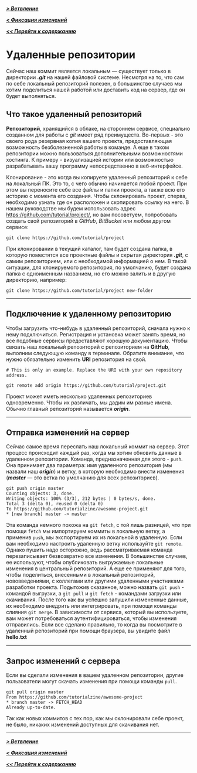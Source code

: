 [***> Ветвление***](./branching.md)

[***< Фиксация изменений***](./edit.md)

[***<< Перейти к содержанию***](./readme.md#содержание)

# Удаленные репозитории

Сейчас наш коммит является локальным — существует только в директории ***.git*** на нашей файловой системе. Несмотря на то, что сам по себе локальный репозиторий полезен, в большинстве случаев мы хотим поделиться нашей работой или доставить код на сервер, где он будет выполняться.

## Что такое удаленный репозиторий
**Репозиторий**, хранящийся в облаке, на стороннем сервисе, специально созданном для работы с *git* имеет ряд преимуществ. Во-первых - это своего рода резервная копия вашего проекта, предоставляющая возможность безболезненной работы в команде. А еще в таком репозитории можно пользоваться дополнительными возможностями хостинга. К примеру - визуализацией истории или возможностью разрабатывать вашу программу непосредственно в веб-интерфейсе.

Клонирование - это когда вы копируете удаленный репозиторий к себе на локальный ПК. Это то, с чего обычно начинается любой проект. При этом вы переносите себе все файлы и папки проекта, а также всю его историю с момента его создания. Чтобы склонировать проект, сперва, необходимо узнать где он расположен и скопировать ссылку на него. В нашем руководстве мы будем использовать адрес https://github.com/tutorial/project/, но вам посоветуем, попробовать создать свой репозиторий в *GitHub*, *BitBucket* или любом другом сервисе:
```
git clone https://github.com/tutorial/project
```
При клонировании в текущий каталог, там будет создана папка, в которую поместятся все проектные файлы и скрытая директория ***.git***, с самим репозиторием, или с необходимой информацией о нем. В такой ситуации, для клонируемого репозитория, по умолчанию, будет создана папка с одноименным названием, но его можно залить и в другую директорию, например:
```
git clone https://github.com/tutorial/project new-folder
```
---
## Подключение к удаленному репозиторию
Чтобы загрузить что-нибудь в удаленный репозиторий, сначала нужно к нему подключиться. Регистрация и установка может занять время, но все подобные сервисы предоставляют хорошую документацию.
Чтобы связать наш локальный репозиторий с репозиторием на **GitHub**, выполним следующую команду в терминале. Обратите внимание, что нужно обязательно изменить **URI** репозитория на свой.
```
# This is only an example. Replace the URI with your own repository address.

git remote add origin https://github.com/tutorial/project.git
```
Проект может иметь несколько удаленных репозиториев одновременно. Чтобы их различать, мы дадим им разные имена. Обычно главный репозиторий называется ***origin***.

---

## Отправка изменений на сервер

Сейчас самое время переслать наш локальный коммит на сервер. Этот процесс происходит каждый раз, когда мы хотим обновить данные в удаленном репозитории.
Команда, предназначенная для этого - `push`. Она принимает два параметра: имя удаленного репозитория (мы назвали наш ***origin***) и ветку, в которую необходимо внести изменения (***master*** — это ветка по умолчанию для всех репозиториев).
```
git push origin master
Counting objects: 3, done.
Writing objects: 100% (3/3), 212 bytes | 0 bytes/s, done.
Total 3 (delta 0), reused 0 (delta 0)
To https://github.com/tutorialzine/awesome-project.git
* [new branch] master -> master
```
Эта команда немного похожа на `git fetch`, с той лишь разницей, что при помощи `fetch` мы импортируем коммиты в локальную ветку, а применив `push`, мы экспортируем их из локальной в удаленную. Если вам необходимо настроить удаленную ветку используйте `git remote`. Однако пушить надо осторожно, ведь рассматриваемая команда перезаписывает безвозвратно все изменения. В большинстве случаев, ее используют, чтобы опубликовать выгружаемые локальные изменения в центральный репозиторий. А еще ее применяют для того, чтобы поделиться, внесенными в локальный репозиторий, нововведениями, с коллегами или другими удаленными участниками разработки проекта. Подытожив сказанное, можно назвать `git push` - командой выгрузки, а `git pull` и `git fetch` - командами загрузки или скачивания. После того как вы успешно запушили измененные данные, их необходимо внедрить или интегрировать, при помощи команды слияния `git merge`.
В зависимости от сервиса, который вы используете, вам может потребоваться аутентифицироваться, чтобы изменения отправились. Если все сделано правильно, то когда вы посмотрите в удаленный репозиторий при помощи браузера, вы увидите файл **hello.txt**

---

## Запрос изменений с сервера

Если вы сделали изменения в вашем удаленном репозитории, другие пользователи могут скачать изменения при помощи команды `pull`.
```
git pull origin master
From https://github.com/tutorialzine/awesome-project
* branch master -> FETCH_HEAD
Already up-to-date.
```

Так как новых коммитов с тех пор, как мы склонировали себе проект, не было, никаких изменений доступных для скачивания нет.

---

[***> Ветвление***](./branching.md)

[***< Фиксация изменений***](./edit.md)

[***<< Перейти к содержанию***](./readme.md#содержание)